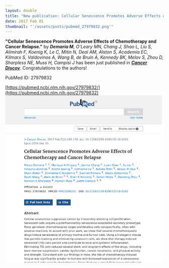 ```yaml
---
layout: double
title: "New publication: Cellular Senescence Promotes Adverse Effects of Chemotherapy and Cancer Relapse"
date: 2017 Feb 01
thumbnail: "'/assets/posts/pubmed_27979832.png'"
---
```

<strong>"Cellular Senescence Promotes Adverse Effects of Chemotherapy and Cancer Relapse."</strong> by <em><strong>Demaria M</strong>, O'Leary MN, Chang J, Shao L, Liu S, Alimirah F, Koenig K, Le C, Mitin N, Deal AM, Alston S, Academia EC, Kilmarx S, Valdovinos A, Wang B, de Bruin A, Kennedy BK, Melov S, Zhou D, Sharpless NE, Muss H, Campisi J</em>  has been just published in <em><strong><ins>Cancer Discov</ins></strong></em>.
Congratulations to the authors!
    
PubMed ID: 27979832
    
[https://pubmed.ncbi.nlm.nih.gov/27979832/](https://pubmed.ncbi.nlm.nih.gov/27979832)
![](/assets/posts/pubmed_27979832.png)

